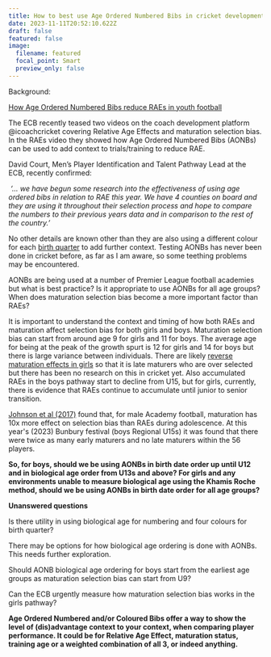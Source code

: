 ```yaml
---
title: How to best use Age Ordered Numbered Bibs in cricket development.
date: 2023-11-11T20:52:10.622Z
draft: false
featured: false
image:
  filename: featured
  focal_point: Smart
  preview_only: false
---
```

Background:

[How Age Ordered Numbered Bibs reduce RAEs in youth football](https://onemoresummer.co.uk/post/age-ordered-shirt-numbering-fixes-relative-age-effect-during-trials/)

The ECB recently teased two videos on the coach development platform @icoachcricket covering Relative Age Effects and maturation selection bias. In the RAEs video they showed how Age Ordered Numbered Bibs (AONBs) can be used to add context to trials/training to reduce RAE.

David Court, Men’s Player Identification and Talent Pathway Lead at the ECB, recently confirmed:

 *‘... we have begun some research into the effectiveness of using age ordered bibs in relation to RAE this year. We have 4 counties on board and they are using it throughout their selection process and hope to compare the numbers to their previous years data and in comparison to the rest of the country.’* 

No other details are known other than they are also using a different colour for each [birth quarter](https://onemoresummer.co.uk/post/what-is-birth-quarter/) to add further context. Testing AONBs has never been done in cricket before, as far as I am aware, so some teething problems may be encountered.

AONBs are being used at a number of Premier League football academies but what is best practice? Is it appropriate to use AONBs for all age groups? When does maturation selection bias become a more important factor than RAEs?

It is important to understand the context and timing of how both RAEs and maturation affect selection bias for both girls and boys. Maturation selection bias can start from around age 9 for girls and 11 for boys. The average age for being at the peak of the growth spurt is 12 for girls and 14 for boys but there is large variance between individuals. There are likely [reverse maturation effects in girls](https://onemoresummer.co.uk/post/the-cumulative-opposing-effects-of-raes-and-maturation-selection-bias-for-both-boys-girls/) so that it is late maturers who are over selected but there has been no research on this in cricket yet. Also accumulated RAEs in the boys pathway start to decline from U15, but for girls, currently, there is evidence that RAEs continue to accumulate until junior to senior transition.

[Johnson et al (2017)](https://www.researchgate.net/publication/313873888_Skeletal_maturation_status_is_a_more_powerful_selection_effect_than_birth_quarter_for_elite_youth_academy_football_players) found that, for male Academy football, maturation has 10x more effect on selection bias than RAEs during adolescence. At this year's (2023) Bunbury festival (boys Regional U15s) it was found that there were twice as many early maturers and no late maturers within the 56 players.

**So, for boys, should we be using AONBs in birth date order up until U12 and in biological age order from U13s and above? For girls and any environments unable to measure biological age using the Khamis Roche method, should we be using AONBs in birth date order for all age groups?** 

**Unanswered questions**

Is there utility in using biological age for numbering and four colours for birth quarter?

There may be options for how biological age ordering is done with AONBs. This needs further exploration.

Should AONB biological age ordering for boys start from the earliest age groups as maturation selection bias can start from U9?

Can the ECB urgently measure how maturation selection bias works in the girls pathway?

**Age Ordered Numbered and/or Coloured Bibs offer a way to show the level of (dis)advantage context to your context, when comparing player performance. It could be for Relative Age Effect, maturation status, training age or a weighted combination of all 3, or indeed anything.**